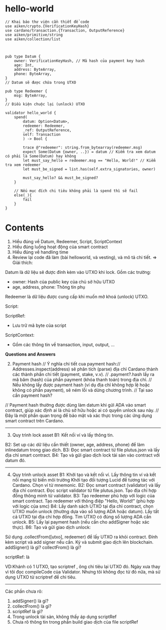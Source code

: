 # hello-world

```aiken
// Khai báo thư viện cần thiết để code
use aiken/crypto.{VerificationKeyHash}
use cardano/transaction.{Transaction, OutputReference}
use aiken/primitive/string
use aiken/collection/list



pub type Datum {
    owner: VerificationKeyHash, // Mã hash của payment key hash
    age: Int,
    address: ByteArray,
    phone: ByteArray,
}
// Datum sẽ được chứa trong UTXO

pub type Redeemer {
    msg: ByteArray,
}
// Điều kiện chuộc lại (unlock) UTXO

validator hello_world {
    spend(
        datum: Option<Datum>,
        redeemer: Redeemer,
        _ref: OutputReference,
        self: Transaction
        ) -> Bool {

        trace @"redeemer": string.from_bytearray(redeemer.msg)
        expect Some(Datum {owner, ..}) = datum // Kiểm tra xem datum có phải là Some(Datum) hay không
        let must_say_hello = redeemer.msg == "Hello, World!" // Kiểm tra xem redeemer
        let must_be_signed = list.has(self.extra_signatories, owner)

        must_say_hello? && must_be_signed?
    }

    // Nếu mục đích chi tiêu không phải là spend thì sẽ fail
    else(_){
        fail
    }
}
```

# Contents

1. Hiểu đúng về Datum, Redeemer, Script, ScriptContext
2. Hiểu đúng luồng hoạt động của smart contract
3. Hiểu đúng về handling time
4. Review lại code đã làm (bài helloworld, và vesting), và mô tả chi tiết.
   => Giải thích:

Datum là dữ liệu sẽ được đính kèm vào UTXO khi lock.
Gồm các trường:

- owner: Hash của public key của chủ sở hữu UTXO
- age, address, phone: Thông tin phụ

Redeemer là dữ liệu được cung cấp khi muốn mở khoá (unlock) UTXO.

Script:

ScriptRef:

- Lưu trữ mã byte của script

ScriptContext:

- Gồm các thông tin về transaction, input, output, ...

**Questions and Answers**

2. Payment hash
   // Ý nghĩa chi tiết cua payment hash:// Addresses.inspect(address) sẽ phân tích (parse) địa chỉ Cardano thành các thành phần chi tiết (payment, stake, v.v).
   // .payment?.hash lấy ra mã băm (hash) của phần payment (khóa thanh toán) trong địa chỉ.
   // Nếu không lấy được payment hash (ví dụ địa chỉ không hợp lệ hoặc không có phần payment), sẽ ném lỗi và dừng chương trình.
   // Tại sao cần payment hash?

// Payment hash thường được dùng làm datum khi gửi ADA vào smart contract, giúp xác định ai là chủ sở hữu hoặc ai có quyền unlock sau này.
// Đây là một phần quan trọng để bảo mật và xác thực trong các ứng dụng smart contract trên Cardano.

---

3. Quy trình lock asset
B1: Kết nối ví và lấy thông tin.

B2: Set up các dữ liệu cần thiết (owner, age, address, phone) để làm inlinedatum trong giao dịch.
   B3: Đọc smart contract từ file plutus.json và lấy địa chỉ smart contract.
   B4: Tạo và gửi giao dịch lock tài sản vào contract với datum đó.

---

4. Quy trình unlock asset
   B1: Khởi tạo và kết nối ví.
   Lấy thông tin ví và kết nối mạng từ biến môi trường
   Khởi tạo đối tượng Lucid để tương tác với Cardano.
   Chọn ví từ mnemonic.
   B2: Đọc smart contract (validator) và lấy địa chỉ contract.
   Đọc script validator từ file plutus.json.
   Tạo địa chỉ hợp đồng thông minh từ validator.
   B3: Tạo redeemer phù hợp với logic của smart contract.
   Tạo redeemer với thông điệp "Hello, World!" (phù hợp với logic của smc)
   B4: Lấy danh sách UTXO tại địa chỉ contract, chọn UTXO muốn unlock (thường dựa vào số lượng ADA hoặc datum).
   Lấy tất cả UTXO tại địa chỉ hợp đồng.
   Tìm UTXO có đúng số lượng ADA cần unlock.
   B5: Lấy lại payment hash (nếu cần cho addSigner hoặc xác thực).
   B6: Tạo và gửi giao dịch unlock:

Sử dụng .collectFrom([utxo], redeemer) để lấy UTXO ra khỏi contract.
Đính kèm script và add signer nếu cần.
Ký và submit giao dịch lên blockchain.
addSigner() là gì?
collectFrom() là gì?

scriptRef: là

VD:Khánh có 1 UTXO, tạo scriptref , ông chi tiêu lại UTXO đó. Ngày xưa thay vì tôi đọc compileCode của Validator.
Nhưng tôi không đọc từ đó nữa, mà sử dụng UTXO từ scriptref để chi tiêu.

---

Các phần chưa rõ:

1. addSigner() là gì?
2. collectFrom() là gì?
3. scriptRef là gì?
4. Trong unlock tài sản, không thấy áp dụng scriptRef
5. Chưa rõ thông tin trong phần build giao dịch của file scriptRef
